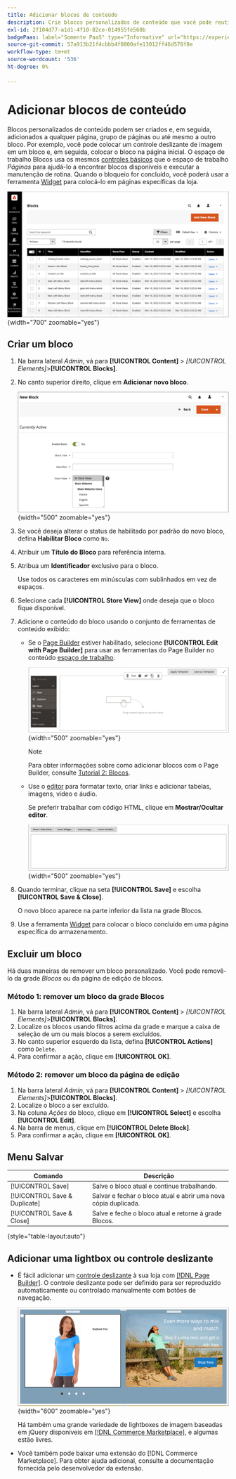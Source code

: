 ```yaml
---
title: Adicionar blocos de conteúdo
description: Crie blocos personalizados de conteúdo que você pode reutilizar em qualquer página ou em outro bloco.
exl-id: 2f104d77-a1d1-4f10-82ce-014955fe560b
badgePaas: label="Somente PaaS" type="Informative" url="https://experienceleague.adobe.com/en/docs/commerce/user-guides/product-solutions" tooltip="Aplica-se somente a projetos do Adobe Commerce na nuvem (infraestrutura do PaaS gerenciada pela Adobe) e a projetos locais."
source-git-commit: 57a913b21f4cbbb4f0800afe13012ff46d578f8e
workflow-type: tm+mt
source-wordcount: '536'
ht-degree: 0%

---
```


# Adicionar blocos de conteúdo

Blocos personalizados de conteúdo podem ser criados e, em seguida, adicionados a qualquer página, grupo de páginas ou até mesmo a outro bloco. Por exemplo, você pode colocar um controle deslizante de imagem em um bloco e, em seguida, colocar o bloco na página inicial. O espaço de trabalho Blocos usa os mesmos [controles básicos](pages-workspace.md) que o espaço de trabalho _Páginas_ para ajudá-lo a encontrar blocos disponíveis e executar a manutenção de rotina. Quando o bloqueio for concluído, você poderá usar a ferramenta [Widget](widget-static-block.md) para colocá-lo em páginas específicas da loja.

![A página Blocos exibe uma grade de blocos existentes](./assets/blocks-workspace.png){width="700" zoomable="yes"}

## Criar um bloco

1. Na barra lateral _Admin_, vá para **[!UICONTROL Content]** > _[!UICONTROL Elements]_>**[!UICONTROL Blocks]**.

1. No canto superior direito, clique em **Adicionar novo bloco**.

   ![A página Novo Bloco exibe opções e um espaço de conteúdo](./assets/block-detail.png){width="500" zoomable="yes"}

1. Se você deseja alterar o status de habilitado por padrão do novo bloco, defina **Habilitar Bloco** como `No`.

1. Atribuir um **Título do Bloco** para referência interna.

1. Atribua um **Identificador** exclusivo para o bloco.

   Use todos os caracteres em minúsculas com sublinhados em vez de espaços.

1. Selecione cada **[!UICONTROL Store View]** onde deseja que o bloco fique disponível.

1. Adicione o conteúdo do bloco usando o conjunto de ferramentas de conteúdo exibido:

   - Se o [Page Builder](../page-builder/introduction.md) estiver habilitado, selecione **[!UICONTROL Edit with Page Builder]** para usar as ferramentas do Page Builder no conteúdo [espaço de trabalho](../page-builder/workspace.md).

     ![Espaço de trabalho do Page Builder](./assets/pb-workspace-block.png){width="500" zoomable="yes"}

     >[!NOTE]
     >
     >Para obter informações sobre como adicionar blocos com o Page Builder, consulte [Tutorial 2: Blocos](../page-builder/2-blocks.md).

   - Use o [editor](editor.md) para formatar texto, criar links e adicionar tabelas, imagens, vídeo e áudio.

     Se preferir trabalhar com código HTML, clique em **Mostrar/Ocultar editor**.

     ![Bloquear editor (oculto)](./assets/block-editor-hidden.png){width="500" zoomable="yes"}

1. Quando terminar, clique na seta **[!UICONTROL Save]** e escolha **[!UICONTROL Save & Close]**.

   O novo bloco aparece na parte inferior da lista na grade Blocos.

1. Use a ferramenta [Widget](widget-static-block.md) para colocar o bloco concluído em uma página específica do armazenamento.

## Excluir um bloco

Há duas maneiras de remover um bloco personalizado. Você pode removê-lo da grade _Blocos_ ou da página de edição de blocos.

### Método 1: remover um bloco da grade Blocos

1. Na barra lateral _Admin_, vá para **[!UICONTROL Content]** > _[!UICONTROL Elements]_>**[!UICONTROL Blocks]**.
1. Localize os blocos usando filtros acima da grade e marque a caixa de seleção de um ou mais blocos a serem excluídos.
1. No canto superior esquerdo da lista, defina **[!UICONTROL Actions]** como `Delete`.
1. Para confirmar a ação, clique em **[!UICONTROL OK]**.

### Método 2: remover um bloco da página de edição

1. Na barra lateral _Admin_, vá para **[!UICONTROL Content]** > _[!UICONTROL Elements]_>**[!UICONTROL Blocks]**.
1. Localize o bloco a ser excluído.
1. Na coluna _Ações_ do bloco, clique em **[!UICONTROL Select]** e escolha **[!UICONTROL Edit]**.
1. Na barra de menus, clique em **[!UICONTROL Delete Block]**.
1. Para confirmar a ação, clique em **[!UICONTROL OK]**.

## Menu Salvar

| Comando | Descrição |
|----------|----------- |
| [!UICONTROL Save] | Salve o bloco atual e continue trabalhando. |
| [!UICONTROL Save & Duplicate] | Salvar e fechar o bloco atual e abrir uma nova cópia duplicada. |
| [!UICONTROL Save & Close] | Salve e feche o bloco atual e retorne à grade Blocos. |

{style="table-layout:auto"}

## Adicionar uma lightbox ou controle deslizante

- É fácil adicionar um [controle deslizante](../page-builder/slider.md) à sua loja com [[!DNL Page Builder]](../page-builder/introduction.md). O controle deslizante pode ser definido para ser reproduzido automaticamente ou controlado manualmente com botões de navegação.

  ![Controle deslizante do Page Builder](./assets/pb-tutorial3-slider-tee-shirt-promo.png){width="600" zoomable="yes"}

  Há também uma grande variedade de lightboxes de imagem baseadas em jQuery disponíveis em [[!DNL Commerce Marketplace]][1], e algumas estão livres.

- Você também pode baixar uma extensão do [!DNL Commerce Marketplace]. Para obter ajuda adicional, consulte a documentação fornecida pelo desenvolvedor da extensão.

[1]: https://marketplace.magento.com/extensions.html?q=lightbox
